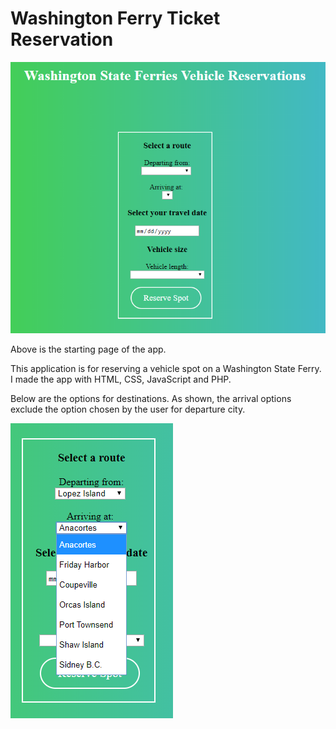 # Washington Ferry Ticket Reservation
![alt text](images/start.PNG)

Above is the starting page of the app.

This application is for reserving a vehicle spot on a Washington State Ferry. I made the app with HTML, CSS, JavaScript and PHP.

Below are the options for destinations. As shown, the arrival options exclude the option chosen by the user for departure city.

![alt text](images/arrival_options.png)
